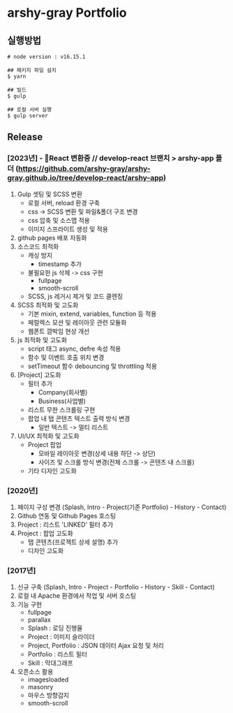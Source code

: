 # arshy-gray Portfolio

## 실행방법

``` 
# node version : v16.15.1

## 패키지 파일 설치
$ yarn

## 빌드
$ gulp 

## 로컬 서버 실행
$ gulp server 
```

## Release
### [2023년] - React 변환중 // develop-react 브랜치 > arshy-app 폴더 (https://github.com/arshy-gray/arshy-gray.github.io/tree/develop-react/arshy-app)
1. Gulp 셋팅 및 SCSS 변환
   * 로컬 서버, reload 환경 구축
   * css -> SCSS 변환 및 파일&폴더 구조 변경
   * css 압축 및 소스맵 적용
   * 이미지 스프라이트 생성 및 적용
2. github pages 배포 자동화
3. 소스코드 최적화
   * 캐싱 방지
      + timestamp 추가
   * 불필요한 js 삭제 -> css 구현
      + fullpage
      + smooth-scroll
   * SCSS, js 레거시 제거 및 코드 클렌징
4. SCSS 최적화 및 고도화
   * 기본 mixin, extend, variables, function 등 적용
   * 페럴렉스 모션 및 레이아웃 관련 모듈화
   * 웹폰트 깜박임 현상 개선
5. js 최적화 및 고도화
   * script 태그 async, defre 속성 적용
   * 함수 및 이벤트 호출 위치 변경
   * setTimeout 함수 debouncing 및 throttling 적용
6. [Project] 고도화
   * 필터 추가
        - Company(회사별)
        - Business(사업별)
   * 리스트 무한 스크롤링 구현
   * 팝업 내 탭 콘텐츠 텍스트 출력 방식 변경
        - 일반 텍스트 -> 멀티 리스트
7. UI/UX 최적화 및 고도화
   * Project 팝업
      + 모바일 레이아웃 변경(상세 내용 하단 -> 상단)
      + 사이즈 및 스크롤 방식 변경(전체 스크롤 -> 콘텐츠 내 스크롤)
   * 기타 디자인 고도화

### [2020년]
1. 페이지 구성 변경 (Splash, Intro - Project(기존 Portfolio) - History - Contact)
2. Github 연동 및 Github Pages 호스팅
4. Project : 리스트 'LINKED' 필터 추가
3. Project : 팝업 고도화
   * 탭 콘텐츠(프로젝트 상세 설명) 추가
   * 디자인 고도화

### [2017년]
1. 신규 구축 (Splash, Intro - Project - Portfolio - History - Skill - Contact)
2. 로컬 내 Apache 환경에서 작업 및 서버 호스팅
3. 기능 구현
   * fullpage
   * parallax
   * Splash : 로딩 진행율
   * Project : 이미지 슬라이더
   * Project, Portfolio : JSON 데이터 Ajax 요청 및 처리
   * Portfolio : 리스트 필터
   * Skill : 막대그래프
4. 오픈소스 활용
   * imagesloaded
   * masonry
   * 마우스 방향감지
   * smooth-scroll
